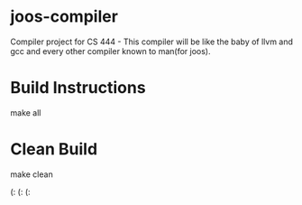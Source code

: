 joos-compiler
=============

Compiler project for CS 444 - This compiler will be like the baby of llvm and gcc and every other compiler known to man(for joos).

Build Instructions
==================
make all

Clean Build
===========
make clean

(: (: (:

